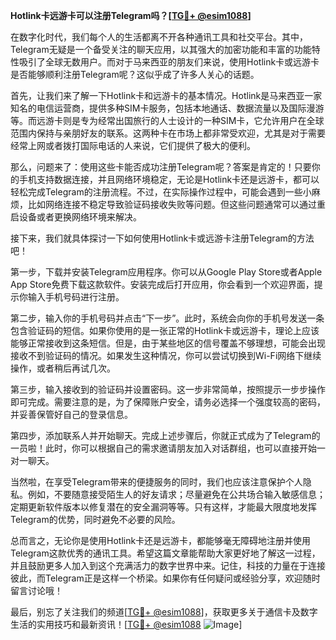 **Hotlink卡远游卡可以注册Telegram吗？[[TG💪+ @esim1088](https://t.me/s/esim1088)]**

在数字化时代，我们每个人的生活都离不开各种通讯工具和社交平台。其中，Telegram无疑是一个备受关注的聊天应用，以其强大的加密功能和丰富的功能特性吸引了全球无数用户。而对于马来西亚的朋友们来说，使用Hotlink卡或远游卡是否能够顺利注册Telegram呢？这似乎成了许多人关心的话题。

首先，让我们来了解一下Hotlink卡和远游卡的基本情况。Hotlink是马来西亚一家知名的电信运营商，提供多种SIM卡服务，包括本地通话、数据流量以及国际漫游等。而远游卡则是专为经常出国旅行的人士设计的一种SIM卡，它允许用户在全球范围内保持与亲朋好友的联系。这两种卡在市场上都非常受欢迎，尤其是对于需要经常上网或者拨打国际电话的人来说，它们提供了极大的便利。

那么，问题来了：使用这些卡能否成功注册Telegram呢？答案是肯定的！只要你的手机支持数据连接，并且网络环境稳定，无论是Hotlink卡还是远游卡，都可以轻松完成Telegram的注册流程。不过，在实际操作过程中，可能会遇到一些小麻烦，比如网络连接不稳定导致验证码接收失败等问题。但这些问题通常可以通过重启设备或者更换网络环境来解决。

接下来，我们就具体探讨一下如何使用Hotlink卡或远游卡注册Telegram的方法吧！

第一步，下载并安装Telegram应用程序。你可以从Google Play Store或者Apple App Store免费下载这款软件。安装完成后打开应用，你会看到一个欢迎界面，提示你输入手机号码进行注册。

第二步，输入你的手机号码并点击“下一步”。此时，系统会向你的手机号发送一条包含验证码的短信。如果你使用的是一张正常的Hotlink卡或远游卡，理论上应该能够正常接收到这条短信。但是，由于某些地区的信号覆盖不够理想，可能会出现接收不到验证码的情况。如果发生这种情况，你可以尝试切换到Wi-Fi网络下继续操作，或者稍后再试几次。

第三步，输入接收到的验证码并设置密码。这一步非常简单，按照提示一步步操作即可完成。需要注意的是，为了保障账户安全，请务必选择一个强度较高的密码，并妥善保管好自己的登录信息。

第四步，添加联系人并开始聊天。完成上述步骤后，你就正式成为了Telegram的一员啦！此时，你可以根据自己的需求邀请朋友加入对话群组，也可以直接开始一对一聊天。

当然啦，在享受Telegram带来的便捷服务的同时，我们也应该注意保护个人隐私。例如，不要随意接受陌生人的好友请求；尽量避免在公共场合输入敏感信息；定期更新软件版本以修复潜在的安全漏洞等等。只有这样，才能最大限度地发挥Telegram的优势，同时避免不必要的风险。

总而言之，无论你是使用Hotlink卡还是远游卡，都能够毫无障碍地注册并使用Telegram这款优秀的通讯工具。希望这篇文章能帮助大家更好地了解这一过程，并且鼓励更多人加入到这个充满活力的数字世界中来。记住，科技的力量在于连接彼此，而Telegram正是这样一个桥梁。如果你有任何疑问或经验分享，欢迎随时留言讨论哦！

最后，别忘了关注我们的频道[[TG💪+ @esim1088](https://t.me/s/esim1088)]，获取更多关于通信卡及数字生活的实用技巧和最新资讯！[[TG💪+ @esim1088](https://t.me/s/esim1088) ![Image](https://i.postimg.cc/4NQfJmqS/Snipaste-2025-05-13-00-14-12.png)]